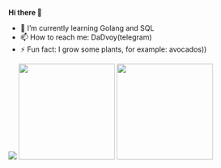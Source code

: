 **Hi there 👋**

- 🌱 I’m currently learning Golang and SQL
- 📫 How to reach me: DaDvoy(telegram)
- ⚡ Fun fact: I grow some plants, for example: avocados))

<!--/
- 🔭 I’m currently a junior C++ developer
- 👯 I’m looking to collaborate on ...
- 🤔 I’m looking for help with ...
- 💬 Ask me about ...
- 📫 How to reach me: ...
- 😄 Pronouns: ...
-->

<body>
    <p>
<img eight="190px" src="https://badge42.vercel.app/api/v2/cl29dfglc001109laqxpswyuc/stats?cursusId=21&coalitionId=104" />

  <img height="190px" src="http://github-readme-streak-stats.herokuapp.com?user=DaDvoy&theme=vue&hide_border=true" />
<img height="190px" src="https://github-readme-stats.vercel.app/api/top-langs/?username=DaDvoy&hide=html&hide_title=true&hide_border=true&layout=compact&langs_count=8&theme=vue&hide_border=true" />
    </p>
</body>
